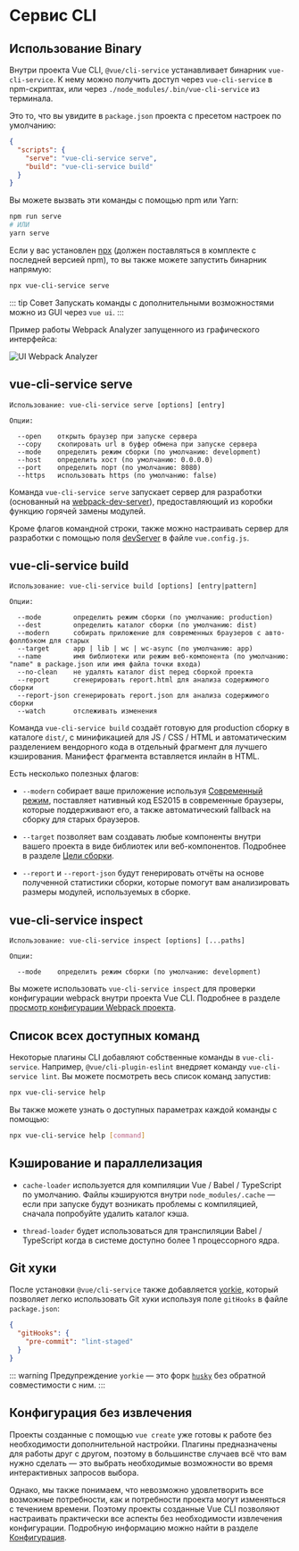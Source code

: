# Сервис CLI

## Использование Binary

Внутри проекта Vue CLI, `@vue/cli-service` устанавливает бинарник `vue-cli-service`. К нему можно получить доступ через `vue-cli-service` в npm-скриптах, или через `./node_modules/.bin/vue-cli-service` из терминала.

Это то, что вы увидите в `package.json` проекта с пресетом настроек по умолчанию:

``` json
{
  "scripts": {
    "serve": "vue-cli-service serve",
    "build": "vue-cli-service build"
  }
}
```

Вы можете вызвать эти команды с помощью npm или Yarn:

``` bash
npm run serve
# ИЛИ
yarn serve
```

Если у вас установлен [npx](https://github.com/zkat/npx) (должен поставляться в комплекте с последней версией npm), то вы также можете запустить бинарник напрямую:

``` bash
npx vue-cli-service serve
```

::: tip Совет
Запускать команды с дополнительными возможностями можно из GUI через `vue ui`.
:::

Пример работы Webpack Analyzer запущенного из графического интерфейса:

![UI Webpack Analyzer](/ui-analyzer.png)

## vue-cli-service serve

```
Использование: vue-cli-service serve [options] [entry]

Опции:

  --open    открыть браузер при запуске сервера
  --copy    скопировать url в буфер обмена при запуске сервера
  --mode    определить режим сборки (по умолчанию: development)
  --host    определить хост (по умолчанию: 0.0.0.0)
  --port    определить порт (по умолчанию: 8080)
  --https   использовать https (по умолчанию: false)
```

Команда `vue-cli-service serve` запускает сервер для разработки (основанный на [webpack-dev-server](https://github.com/webpack/webpack-dev-server)), предоставляющий из коробки функцию горячей замены модулей.

Кроме флагов командной строки, также можно настраивать сервер для разработки с помощью поля [devServer](../config/#devserver) в файле `vue.config.js`.

## vue-cli-service build

```
Использование: vue-cli-service build [options] [entry|pattern]

Опции:

  --mode        определить режим сборки (по умолчанию: production)
  --dest        определить каталог сборки (по умолчанию: dist)
  --modern      собирать приложение для современных браузеров с авто-фоллбэком для старых
  --target      app | lib | wc | wc-async (по умолчанию: app)
  --name        имя библиотеки или режим веб-компонента (по умолчанию: "name" в package.json или имя файла точки входа)
  --no-clean    не удалять каталог dist перед сборкой проекта
  --report      сгенерировать report.html для анализа содержимого сборки
  --report-json сгенерировать report.json для анализа содержимого сборки
  --watch       отслеживать изменения
```

Команда `vue-cli-service build` создаёт готовую для production сборку в каталоге `dist/`, с минификацией для JS / CSS / HTML и автоматическим разделением вендорного кода в отдельный фрагмент для лучшего кэширования. Манифест фрагмента вставляется инлайн в HTML.

Есть несколько полезных флагов:

- `--modern` собирает ваше приложение используя [Современный режим](./browser-compatibility.md#современный-режим), поставляет нативный код ES2015 в современные браузеры, которые поддерживают его, а также автоматический fallback на сборку для старых браузеров.

- `--target` позволяет вам создавать любые компоненты внутри вашего проекта в виде библиотек или веб-компонентов. Подробнее в разделе [Цели сборки](./build-targets.md).

- `--report` и `--report-json` будут генерировать отчёты на основе полученной статистики сборки, которые помогут вам анализировать размеры модулей, используемых в сборке.

## vue-cli-service inspect

```
Использование: vue-cli-service inspect [options] [...paths]

Опции:

  --mode    определить режим сборки (по умолчанию: development)
```

Вы можете использовать `vue-cli-service inspect` для проверки конфигурации webpack внутри проекта Vue CLI. Подробнее в разделе [просмотр конфигурации Webpack проекта](./webpack.md#просмотр-конфигурации-webpack-проекта).

## Список всех доступных команд

Некоторые плагины CLI добавляют собственные команды в `vue-cli-service`. Например, `@vue/cli-plugin-eslint` внедряет команду `vue-cli-service lint`. Вы можете посмотреть весь список команд запустив:

``` bash
npx vue-cli-service help
```

Вы также можете узнать о доступных параметрах каждой команды с помощью:

``` bash
npx vue-cli-service help [command]
```

## Кэширование и параллелизация

- `cache-loader` используется для компиляции Vue / Babel / TypeScript по умолчанию. Файлы кэшируются внутри `node_modules/.cache` — если при запуске будут возникать проблемы с компиляцией, сначала попробуйте удалить каталог кэша.

- `thread-loader` будет использоваться для транспиляции Babel / TypeScript когда в системе доступно более 1 процессорного ядра.

## Git хуки

После установки `@vue/cli-service` также добавляется [yorkie](https://github.com/yyx990803/yorkie), который позволяет легко использовать Git хуки используя поле `gitHooks` в файле `package.json`:

``` json
{
  "gitHooks": {
    "pre-commit": "lint-staged"
  }
}
```

::: warning Предупреждение
`yorkie` — это форк [`husky`](https://github.com/typicode/husky) без обратной совместимости с ним.
:::

## Конфигурация без извлечения

Проекты созданные с помощью `vue create` уже готовы к работе без необходимости дополнительной настройки. Плагины предназначены для работы друг с другом, поэтому в большинстве случаев всё что вам нужно сделать — это выбрать необходимые возможности во время интерактивных запросов выбора.

Однако, мы также понимаем, что невозможно удовлетворить все возможные потребности, как и потребности проекта могут изменяться с течением времени. Поэтому проекты созданные Vue CLI позволяют настраивать практически все аспекты без необходимости извлечения конфигурации. Подробную информацию можно найти в разделе [Конфигурация](../config/).
